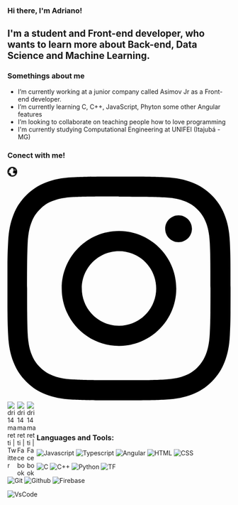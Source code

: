 ### Hi there, I'm Adriano!

## I'm a student and Front-end developer, who wants to learn more about Back-end, Data Science and Machine Learning.

### Somethings about me

- I’m currently working at a junior company called Asimov Jr as a Front-end developer.
- I’m currently learning C, C++, JavaScript, Phyton some other Angular features
- I’m looking to collaborate on teaching people how to love programming
- I'm currently studying Computational Engineering at UNIFEI (Itajubá - MG)

### Conect with me!

[<img align="left" alt="dri14maretti.github.io" width="22px" src="https://raw.githubusercontent.com/iconic/open-iconic/master/svg/globe.svg" />][website]
<svg role="img" viewBox="0 0 24 24" xmlns="http://www.w3.org/2000/svg"><title>Instagram</title><path d="M12 0C8.74 0 8.333.015 7.053.072 5.775.132 4.905.333 4.14.63c-.789.306-1.459.717-2.126 1.384S.935 3.35.63 4.14C.333 4.905.131 5.775.072 7.053.012 8.333 0 8.74 0 12s.015 3.667.072 4.947c.06 1.277.261 2.148.558 2.913.306.788.717 1.459 1.384 2.126.667.666 1.336 1.079 2.126 1.384.766.296 1.636.499 2.913.558C8.333 23.988 8.74 24 12 24s3.667-.015 4.947-.072c1.277-.06 2.148-.262 2.913-.558.788-.306 1.459-.718 2.126-1.384.666-.667 1.079-1.335 1.384-2.126.296-.765.499-1.636.558-2.913.06-1.28.072-1.687.072-4.947s-.015-3.667-.072-4.947c-.06-1.277-.262-2.149-.558-2.913-.306-.789-.718-1.459-1.384-2.126C21.319 1.347 20.651.935 19.86.63c-.765-.297-1.636-.499-2.913-.558C15.667.012 15.26 0 12 0zm0 2.16c3.203 0 3.585.016 4.85.071 1.17.055 1.805.249 2.227.415.562.217.96.477 1.382.896.419.42.679.819.896 1.381.164.422.36 1.057.413 2.227.057 1.266.07 1.646.07 4.85s-.015 3.585-.074 4.85c-.061 1.17-.256 1.805-.421 2.227-.224.562-.479.96-.899 1.382-.419.419-.824.679-1.38.896-.42.164-1.065.36-2.235.413-1.274.057-1.649.07-4.859.07-3.211 0-3.586-.015-4.859-.074-1.171-.061-1.816-.256-2.236-.421-.569-.224-.96-.479-1.379-.899-.421-.419-.69-.824-.9-1.38-.165-.42-.359-1.065-.42-2.235-.045-1.26-.061-1.649-.061-4.844 0-3.196.016-3.586.061-4.861.061-1.17.255-1.814.42-2.234.21-.57.479-.96.9-1.381.419-.419.81-.689 1.379-.898.42-.166 1.051-.361 2.221-.421 1.275-.045 1.65-.06 4.859-.06l.045.03zm0 3.678c-3.405 0-6.162 2.76-6.162 6.162 0 3.405 2.76 6.162 6.162 6.162 3.405 0 6.162-2.76 6.162-6.162 0-3.405-2.76-6.162-6.162-6.162zM12 16c-2.21 0-4-1.79-4-4s1.79-4 4-4 4 1.79 4 4-1.79 4-4 4zm7.846-10.405c0 .795-.646 1.44-1.44 1.44-.795 0-1.44-.646-1.44-1.44 0-.794.646-1.439 1.44-1.439.793-.001 1.44.645 1.44 1.439z"/></svg>
[<img align="left" alt="dri14maretti | Twitter" width="22px" src="https://cdn.jsdelivr.net/npm/simple-icons@v3/icons/twitter.svg" />][twitter]
[<img align="left" alt="dri14maretti | Facebook" width="22px" src="https://simpleicons.org/icons/facebook.svg" />][facebook]
[<img align="left" alt="dri14maretti | Facebook" width="22px" src="https://simpleicons.org/icons/whatsapp.svg" />][whatsapp]

</br>
</br>

### Languages and Tools:

![Javascript](https://img.shields.io/badge/javascript%20-%23F7DF1E.svg?&style=for-the-badge&logo=javascript&logoColor=black)
![Typescript](https://img.shields.io/badge/typescript%20-blue.svg?&style=for-the-badge&logo=typescript&logoColor=white)
![Angular](https://img.shields.io/badge/angular%20-brown.svg?&style=for-the-badge&logo=angular&logoColor=white)
![HTML](https://img.shields.io/badge/html%20-%23E34F26.svg?&style=for-the-badge&logo=html5&logoColor=white)
![CSS](https://img.shields.io/badge/css%20-%231572B6.svg?&style=for-the-badge&logo=css3&logoColor=white)

![C](https://img.shields.io/badge/%20-brown.svg?&style=for-the-badge&logo=C&logoColor=white)
![C++](https://img.shields.io/badge/++%20-brown.svg?&style=for-the-badge&logo=C&logoColor=white)
![Python](https://img.shields.io/badge/python%20-%2314354C.svg?&style=for-the-badge&logo=python&logoColor=white)
![TF](https://img.shields.io/badge/tensorflow%20-%23E34F26.svg?&style=for-the-badge&logo=tensorflow&logoColor=white)

![Git](https://img.shields.io/badge/git-%23E34F26.svg?&style=for-the-badge&logo=git&logoColor=white)
![Github](https://img.shields.io/badge/github-%23323330.svg?&style=for-the-badge&logo=github&logoColor=white)
![Firebase](https://img.shields.io/badge/firebase%20-%23F7DF1E.svg?&style=for-the-badge&logo=firebase&logoColor=black)

![VsCode](https://img.shields.io/badge/vscode%20-blue.svg?&style=for-the-badge&logo=visual-studio-code&logoColor=white)






[instagram]: https://instagram.com/dri14maretti
[twitter]: https://twitter.com/dri14maretti
[website]: https://dri14maretti.github.io
[facebook]: https://web.facebook.com/adriano.maretti14
[whatsapp]: https://api.whatsapp.com/send?phone=5535988510305

